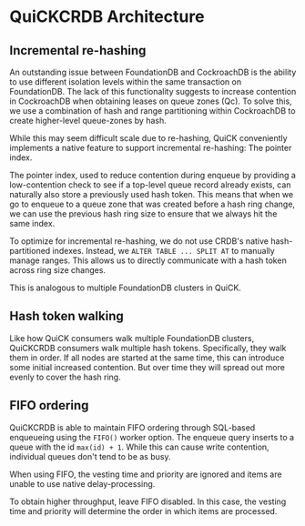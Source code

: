 # QuiCKCRDB Architecture

## Incremental re-hashing

An outstanding issue between FoundationDB and CockroachDB is the ability to use different isolation levels within the same transaction on FoundationDB. The lack of this functionality suggests to increase contention in CockroachDB when obtaining leases on queue zones (Qc). To solve this, we use a combination of hash and range partitioning within CockroachDB to create higher-level queue-zones by hash.

While this may seem difficult scale due to re-hashing, QuiCK conveniently implements a native feature to support incremental re-hashing: The pointer index.

The pointer index, used to reduce contention during enqueue by providing a low-contention check to see if a top-level queue record already exists, can naturally also store a previously used hash token. This means that when we go to enqueue to a queue zone that was created before a hash ring change, we can use the previous hash ring size to ensure that we always hit the same index.

To optimize for incremental re-hashing, we do not use CRDB's native hash-partitioned indexes. Instead, we `ALTER TABLE ... SPLIT AT` to manually manage ranges. This allows us to directly communicate with a hash token across ring size changes.

This is analogous to multiple FoundationDB clusters in QuiCK.

## Hash token walking

Like how QuiCK consumers walk multiple FoundationDB clusters, QuiCKCRDB consumers walk multiple hash tokens. Specifically, they walk them in order. If all nodes are started at the same time, this can introduce some initial increased contention. But over time they will spread out more evenly to cover the hash ring.

## FIFO ordering

QuiCKCRDB is able to maintain FIFO ordering through SQL-based enqueueing using the `FIFO()` worker option. The enqueue query inserts to a queue with the id `max(id) + 1`. While this can cause write contention, individual queues don't tend to be as busy.

When using FIFO, the vesting time and priority are ignored and items are unable to use native delay-processing.

To obtain higher throughput, leave FIFO disabled. In this case, the vesting time and priority will determine the order in which items are processed.